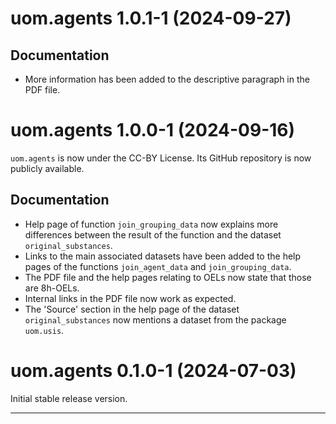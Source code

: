# uom.agents 1.0.1-1 (2024-09-27)

## Documentation

* More information has been added to the descriptive paragraph in the PDF file.



# uom.agents 1.0.0-1 (2024-09-16)

`uom.agents` is now under the CC-BY License.
Its GitHub repository is now publicly available.

## Documentation

* Help page of function `join_grouping_data` now explains more differences between the result of the function and the dataset `original_substances`.
* Links to the main associated datasets have been added to the help pages of the functions `join_agent_data` and `join_grouping_data`.
* The PDF file and the help pages relating to OELs now state that those are 8h-OELs.
* Internal links in the PDF file now work as expected.
* The 'Source' section in the help page of the dataset `original_substances` now mentions a dataset from the package `uom.usis`.



# uom.agents 0.1.0-1 (2024-07-03)

Initial stable release version.


---
